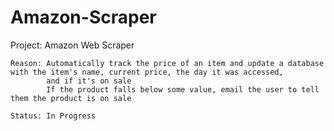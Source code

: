 # Amazon-Scraper

Project: Amazon Web Scraper

    Reason: Automatically track the price of an item and update a database with the item's name, current price, the day it was accessed,
            and if it's on sale
            If the product falls below some value, email the user to tell them the product is on sale
    
    Status: In Progress
